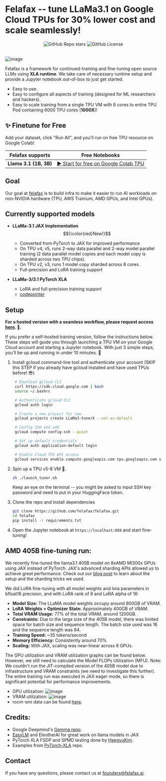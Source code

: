 # Felafax -- tune LLaMa3.1 on Google Cloud TPUs for 30% lower cost and scale seamlessly!
<div align="center">
    <div>
        <img alt="GitHub Repo stars" src="https://img.shields.io/github/stars/felafax/felafax?logo=github" />
        <img alt="GitHub License" src="https://img.shields.io/github/license/felafax/felafax"></img>
    </div>
    <br />
</div>
          
![image](./misc/assets/roadrunner.jpg)

Felafax is a framework for continued-training and fine-tuning open source LLMs using **XLA runtime**. We take care of necessary runtime setup and provide a Jupyter notebook out-of-box to just get started.
- Easy to use.
- Easy to configure all aspects of training (designed for ML researchers and hackers).
- Easy to scale training from a single TPU VM with 8 cores to entire TPU Pod containing 6000 TPU cores (**1000X**)!

## ✨ Finetune for Free

Add your dataset, click "Run All", and you'll run on free TPU resource on Google Colab!

| Felafax supports | Free Notebooks |
|-------------------|-----------------|
| **Llama 3.1 (1B, 3B)** | [▶️ Start for free on Google Colab TPU](https://colab.research.google.com/github/felafax/felafax/blob/main/notebooks/Llama3_1_on_Free_Colab_TPU.ipynb) |

## Goal
Our goal at [felafax](https://felafax.ai) is to build infra to make it easier to run AI workloads on non-NVIDIA hardware (TPU, AWS Trainium, AMD GPUs, and Intel GPUs).

## Currently supported models
- **LLaMa-3.1 JAX Implementation** $${\color{red}New!}$$	 
  - Converted from PyTorch to JAX for improved performance
  - On TPU v4, v5, runs 2-way data parallel and 2-way model parallel training (2 data parallel model copies and each model copy is sharded across two TPU chips).
  - On TPU v2, v3, runs 1 model copy sharded across 8 cores.
  - Full-precision and LoRA training support

- **LLaMa-3/3.1 PyTorch XLA**
  - LoRA and full-precision training support
  - [codepointer](https://github.com/felafax/felafax/tree/main/~archive/llama3_pytorch_xla)

## Setup

**For a hosted version with a seamless workflow, please request access [here](https://tally.so/r/mRLeaQ). 🦊.**

If you prefer a self-hosted training version, follow the instructions below. These steps will guide you through launching a TPU VM on your Google Cloud account and starting a Jupyter notebook. With just 3 simple steps, you'll be up and running in under 10 minutes. 🚀

1. Install gcloud command-line tool and authenticate your account (SKIP this STEP if you already have gcloud installed and have used TPUs before! 😎)

   ```bash
    # Download gcloud CLI
    curl https://sdk.cloud.google.com | bash
    source ~/.bashrc

    # Authenticate gcloud CLI
    gcloud auth login

    # Create a new project for now
    gcloud projects create LLaMa3-tunerX --set-as-default

    # Config SSH and add
    gcloud compute config-ssh --quiet
   
    # Set up default credentials
    gcloud auth application-default login

    # Enable Cloud TPU API access
    gcloud services enable compute.googleapis.com tpu.googleapis.com storage-component.googleapis.com aiplatform.googleapis.com
   ```

2. Spin up a TPU v5-8 VM 🤠.

    ```bash
    sh ./launch_tuner.sh
    ```
    Keep an eye on the terminal -- you might be asked to input SSH key password and need to put in your HuggingFace token. 

3. Clone the repo and install dependencies

    ```bash
    git clone https://github.com/felafax/felafax.git
    cd felafax
    pip install -r requirements.txt
    ```

3. Open the Jupyter notebook at `https://localhost:888` and start fine-tuning!

## AMD 405B fine-tuning run:
We recently fine-tuned the llama3.1 405B model on 8xAMD MI300x GPUs using JAX instead of PyTorch. JAX's advanced sharding APIs allowed us to achieve great performance. Check out our [blog post](https://dub.sh/felafax-amd-blog) to learn about the setup and the sharding tricks we used.

We did LoRA fine-tuning with all model weights and lora parameters in bfloat16 precision, and with LoRA rank of 8 and LoRA alpha of 16:
- **Model Size:** The LLaMA model weights occupy around 800GB of VRAM.
- **LoRA Weights + Optimizer State:** Approximately 400GB of VRAM.
- **Total VRAM Usage:** 77% of the total VRAM, around 1200GB.
- **Constraints:** Due to the large size of the 405B model, there was limited space for batch size and sequence length. The batch size used was 16 and the sequence length was 64.
- **Training Speed:** ~35 tokens/second
- **Memory Efficiency:** Consistently around 70%
- **Scaling:** With JAX, scaling was near-linear across 8 GPUs.

The GPU utilization and VRAM utilization graphs can be found below. However, we still need to calculate the Model FLOPs Utilization (MFU).
Note: We couldn't run the JIT-compiled version of the 405B model due to infrastructure and VRAM constraints (we need to investigate this further). The entire training run was executed in JAX eager mode, so there is significant potential for performance improvements.

- GPU utilization:
  ![image](./misc/assets/amd_405B_run_sep22/gpu_utilization.png)
- VRAM  utilization:
  ![image](./misc/assets/amd_405B_run_sep22/vram_utilization.png)
- rocm-smi data can be found [here](./misc/assets/amd_405b_run_sep22/rocm_smi_cleaned_405b_batchsize16_seqlen64.csv).

## Credits:
- Google Deepmind's [Gemma repo](https://github.com/google-deepmind/gemma).
- [EasyLM](https://github.com/young-geng/EasyLM) and EleutherAI for great work on llama models in JAX
- PyTorch XLA FSDP and SPMD testing done by [HeegyuKim](https://github.com/HeegyuKim/torch-xla-SPMD).
- Examples from [PyTorch-XLA](https://github.com/pytorch/xla/) repo.

## Contact
If you have any questions, please contact us at founders@felafax.ai.
